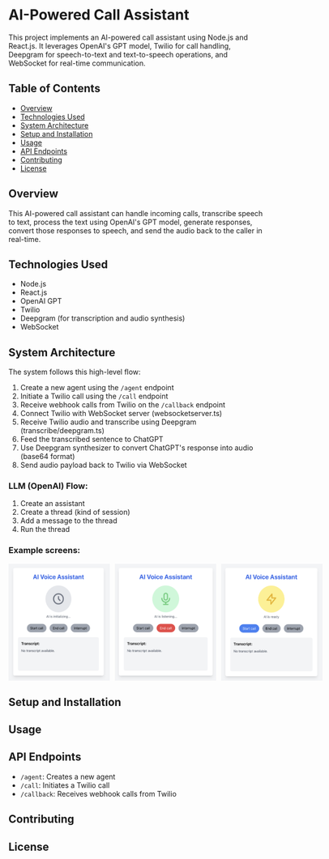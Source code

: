 # AI-Powered Call Assistant

This project implements an AI-powered call assistant using Node.js and React.js. It leverages OpenAI's GPT model, Twilio for call handling, Deepgram for speech-to-text and text-to-speech operations, and WebSocket for real-time communication.

## Table of Contents

- [Overview](#overview)
- [Technologies Used](#technologies-used)
- [System Architecture](#system-architecture)
- [Setup and Installation](#setup-and-installation)
- [Usage](#usage)
- [API Endpoints](#api-endpoints)
- [Contributing](#contributing)
- [License](#license)

## Overview

This AI-powered call assistant can handle incoming calls, transcribe speech to text, process the text using OpenAI's GPT model, generate responses, convert those responses to speech, and send the audio back to the caller in real-time.

## Technologies Used

- Node.js
- React.js
- OpenAI GPT
- Twilio
- Deepgram (for transcription and audio synthesis)
- WebSocket

## System Architecture

The system follows this high-level flow:

1. Create a new agent using the `/agent` endpoint
2. Initiate a Twilio call using the `/call` endpoint
3. Receive webhook calls from Twilio on the `/callback` endpoint
4. Connect Twilio with WebSocket server (websocketserver.ts)
5. Receive Twilio audio and transcribe using Deepgram (transcribe/deepgram.ts)
6. Feed the transcribed sentence to ChatGPT
7. Use Deepgram synthesizer to convert ChatGPT's response into audio (base64 format)
8. Send audio payload back to Twilio via WebSocket

### LLM (OpenAI) Flow:

1. Create an assistant
2. Create a thread (kind of session)
3. Add a message to the thread
4. Run the thread

### Example screens:

<div style="display: flex; flex-direction: row;">
  <img src="/assets/ai-idle.png" alt="idle screenshot" width="200" style="margin-right: 10px;"/>
  <img src="/assets/ai-listening.png" alt="listening screenshot" width="200" style="margin-right: 10px;" />
  <img src="/assets/ai-ready.png" alt="ready screenshot" width="200"/>
</div>

## Setup and Installation

## Usage

## API Endpoints

- `/agent`: Creates a new agent
- `/call`: Initiates a Twilio call
- `/callback`: Receives webhook calls from Twilio

## Contributing

## License
